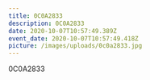 ```yaml
---
title: 0C0A2833
description: 0C0A2833
date: 2020-10-07T10:57:49.389Z
event_date: 2020-10-07T10:57:49.418Z
picture: /images/uploads/0c0a2833.jpg
---
```

0C0A2833